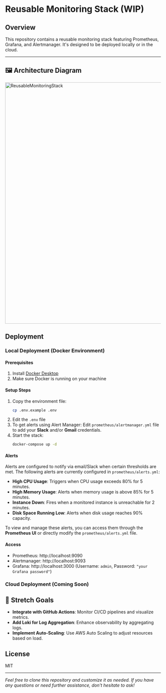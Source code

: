 # Reusable Monitoring Stack (WIP)

## Overview

This repository contains a reusable monitoring stack featuring Prometheus, Grafana, and Alertmanager. It's designed to be deployed locally or in the cloud.

---

## 🖼️ Architecture Diagram

<img width="1283" height="780" alt="ReusableMonitoringStack" src="https://github.com/user-attachments/assets/6eb18ea1-4496-4810-8d75-e84410a2d4eb" />

## Deployment

### Local Deployment (Docker Environment)

#### Prerequisites
1. Install [Docker Desktop](https://docs.docker.com/get-started/get-docker/)
2. Make sure Docker is running on your machine

#### Setup Steps
1. Copy the environment file:
   ```bash
   cp .env.example .env
   ```
2. Edit the `.env` file
3. To get alerts using Alert Manager: Edit `prometheus/alertmanager.yml` file to add your **Slack** and/or **Gmail** credentials.
4. Start the stack:
   ```bash
   docker-compose up -d
   ```

#### Alerts

Alerts are configured to notify via email/Slack when certain thresholds are met. The following alerts are currently configured in `prometheus/alerts.yml`:

- **High CPU Usage**: Triggers when CPU usage exceeds 80% for 5 minutes.
- **High Memory Usage**: Alerts when memory usage is above 85% for 5 minutes.
- **Instance Down**: Fires when a monitored instance is unreachable for 2 minutes.
- **Disk Space Running Low**: Alerts when disk usage reaches 90% capacity.

To view and manage these alerts, you can access them through the **Prometheus UI** or directly modify the `prometheus/alerts.yml` file.



#### Access
* Prometheus: http://localhost:9090
* Alertmanager: http://localhost:9093
* Grafana: http://localhost:3000 (Username: ```admin```, Password: ```"your Grafana password"```)

### Cloud Deployment (Coming Soon)

## 🎯 Stretch Goals

- **Integrate with GitHub Actions**: Monitor CI/CD pipelines and visualize metrics.
- **Add Loki for Log Aggregation**: Enhance observability by aggregating logs.
- **Implement Auto-Scaling**: Use AWS Auto Scaling to adjust resources based on load.

## License
MIT

---

*Feel free to clone this repository and customize it as needed. If you have any questions or need further assistance, don't hesitate to ask!*
